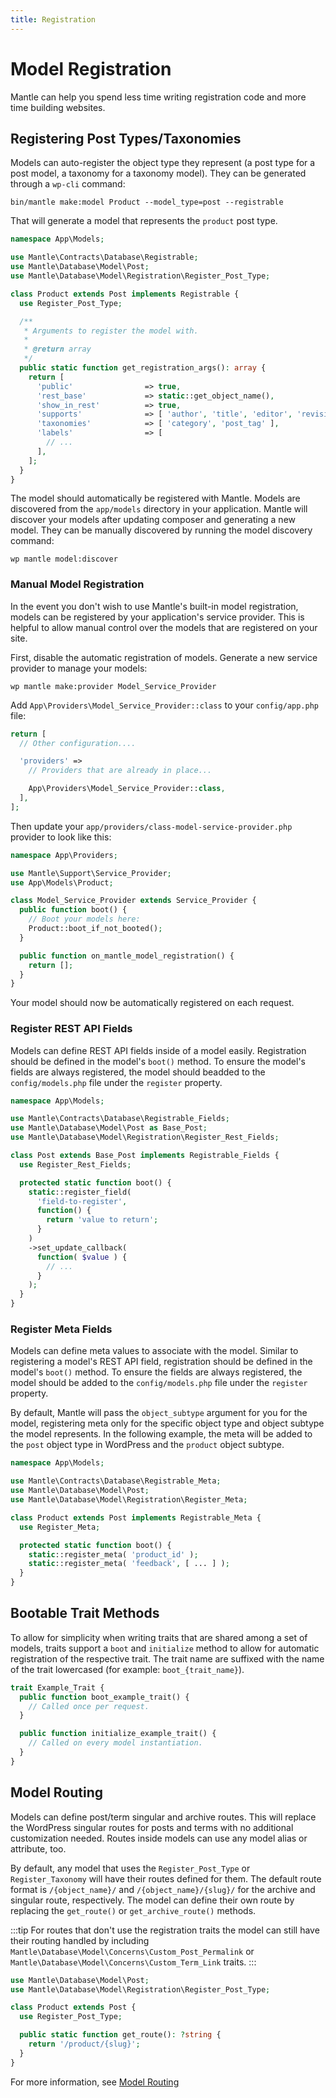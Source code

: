 ```yaml
---
title: Registration
---
```


# Model Registration

Mantle can help you spend less time writing registration code and more time building
websites.

## Registering Post Types/Taxonomies

Models can auto-register the object type they represent (a post type for a post
model, a taxonomy for a taxonomy model). They can be generated through a `wp-cli` command:

    bin/mantle make:model Product --model_type=post --registrable

That will generate a model that represents the `product` post type.

```php
namespace App\Models;

use Mantle\Contracts\Database\Registrable;
use Mantle\Database\Model\Post;
use Mantle\Database\Model\Registration\Register_Post_Type;

class Product extends Post implements Registrable {
  use Register_Post_Type;

  /**
   * Arguments to register the model with.
   *
   * @return array
   */
  public static function get_registration_args(): array {
    return [
      'public'                => true,
      'rest_base'             => static::get_object_name(),
      'show_in_rest'          => true,
      'supports'              => [ 'author', 'title', 'editor', 'revisions', 'thumbnail', 'custom-fields', 'excerpt' ],
      'taxonomies'            => [ 'category', 'post_tag' ],
      'labels'                => [
        // ...
      ],
    ];
  }
}
```

The model should automatically be registered with Mantle. Models are discovered
from the `app/models` directory in your application. Mantle will discover your
models after updating composer and generating a new model. They can be manually
discovered by running the model discovery command:

    wp mantle model:discover

### Manual Model Registration

In the event you don't wish to use Mantle's built-in model registration, models
can be registered by your application's service provider. This is helpful to
allow manual control over the models that are registered on your site.

First, disable the automatic registration of models. Generate a new service
provider to manage your models:

    wp mantle make:provider Model_Service_Provider

Add `App\Providers\Model_Service_Provider::class` to your `config/app.php` file:

```php
return [
  // Other configuration....

  'providers' =>
    // Providers that are already in place...

    App\Providers\Model_Service_Provider::class,
  ],
];
```

Then update your `app/providers/class-model-service-provider.php` provider to look like this:

```php
namespace App\Providers;

use Mantle\Support\Service_Provider;
use App\Models\Product;

class Model_Service_Provider extends Service_Provider {
  public function boot() {
    // Boot your models here:
    Product::boot_if_not_booted();
  }

  public function on_mantle_model_registration() {
    return [];
  }
}
```

Your model should now be automatically registered on each request.

### Register REST API Fields

Models can define REST API fields inside of a model easily. Registration should
be defined in the model's `boot()` method. To ensure the model's fields are
always registered, the model should beadded to the `config/models.php` file
under the `register` property.

```php
namespace App\Models;

use Mantle\Contracts\Database\Registrable_Fields;
use Mantle\Database\Model\Post as Base_Post;
use Mantle\Database\Model\Registration\Register_Rest_Fields;

class Post extends Base_Post implements Registrable_Fields {
  use Register_Rest_Fields;

  protected static function boot() {
    static::register_field(
      'field-to-register',
      function() {
        return 'value to return';
      }
    )
    ->set_update_callback(
      function( $value ) {
        // ...
      }
    );
  }
}
```

### Register Meta Fields

Models can define meta values to associate with the model. Similar to
registering a model's REST API field, registration should be defined in the
model's `boot()` method. To ensure the fields are always registered, the model
should be added to the `config/models.php` file under the `register` property.

By default, Mantle will pass the `object_subtype` argument for you for the
model, registering meta only for the specific object type and object subtype the
model represents. In the following example, the meta will be added to the `post`
object type in WordPress and the `product` object subtype.

```php
namespace App\Models;

use Mantle\Contracts\Database\Registrable_Meta;
use Mantle\Database\Model\Post;
use Mantle\Database\Model\Registration\Register_Meta;

class Product extends Post implements Registrable_Meta {
  use Register_Meta;

  protected static function boot() {
    static::register_meta( 'product_id' );
    static::register_meta( 'feedback', [ ... ] );
  }
}
```

## Bootable Trait Methods

To allow for simplicity when writing traits that are shared among a set of
models, traits support a `boot` and `initialize` method to allow for automatic
registration of the respective trait. The trait name are suffixed with the name
of the trait lowercased (for example: `boot_{trait_name}`).

```php
trait Example_Trait {
  public function boot_example_trait() {
    // Called once per request.
  }

  public function initialize_example_trait() {
    // Called on every model instantiation.
  }
}
```

## Model Routing

Models can define post/term singular and archive routes. This will replace the
WordPress singular routes for posts and terms with no additional customization
needed. Routes inside models can use any model alias or attribute, too.

By default, any model that uses the `Register_Post_Type` or `Register_Taxonomy`
will have their routes defined for them. The default route format is
`/{object_name}/` and `/{object_name}/{slug}/` for the archive and singular
route, respectively. The model can define their own route by replacing the
`get_route()` or `get_archive_route()` methods.

:::tip
For routes that don't use the registration traits the model can still have
their routing handled by including `Mantle\Database\Model\Concerns\Custom_Post_Permalink` or
`Mantle\Database\Model\Concerns\Custom_Term_Link` traits.
:::

```php
use Mantle\Database\Model\Post;
use Mantle\Database\Model\Registration\Register_Post_Type;

class Product extends Post {
  use Register_Post_Type;

  public static function get_route(): ?string {
    return '/product/{slug}';
  }
}
```

For more information, see [Model Routing](../basics/requests.md#model-routing)
